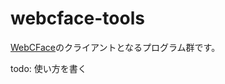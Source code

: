 # webcface-tools

[WebCFace](https://github.com/na-trium-144/webcface)のクライアントとなるプログラム群です。

todo: 使い方を書く

